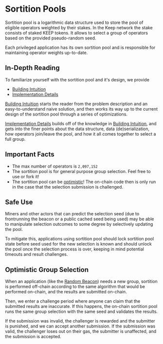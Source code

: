 # Sortition Pools

Sortition pool is a logarithmic data structure used to store the pool of
eligible operators weighted by their stakes. In the Keep network the stake
consists of staked KEEP tokens. It allows to select a group of operators based
on the provided pseudo-random seed.

Each privileged application has its own sortition pool and is responsible for
maintaining operator weights up-to-date.

## In-Depth Reading

To familiarize yourself with the sortition pool and it's design, we provide

+ [Building Intuition](docs/building-intuition.md)
+ [Implementation Details](docs/implementation-details.md)

[Building Intuition](docs/building-intuition.md) starts the reader from the
problem description and an easy-to-understand naive solution, and then works
its way up to the current design of the sortition pool through a series of
optimizations.

[Implementation Details](docs/implementation-details.md) builds off of the
knowledge in [Building Intuition](docs/building-intuition.md), and gets into
the finer points about the data structure, data (de)serialization, how
operators join/leave the pool, and how it all comes together to select a full
group.

## Important Facts

+ The max number of operators is `2,097,152`
+ The sortition pool is for general purpose group selection. Feel free to use
  or fork it!
+ The sortition pool can be [optimistic](#optimisic-group-selection)! The
  on-chain code then is only run in the case that the selection submission is
  challenged.

## Safe Use

Miners and other actors that can predict the selection seed (due
to frontrunning the beacon or a public cached seed being used) may be able to
manipulate selection outcomes to some degree by selectively updating the pool.

To mitigate this, applications using sortition pool should lock sortition pool
state before seed used for the new selection is known and should unlock the
pool once the selection process is over, keeping in mind potential timeouts and
result challenges.

## Optimistic Group Selection

When an application (like the [Random
Beacon](https://github.com/keep-network/keep-core/tree/main/solidity/random-beacon#group-creation))
needs a new group, sortition is performed off-chain according to the same
algorithm that would be performed on-chain, and the results are submitted
on-chain.

Then, we enter a challenge period where anyone can claim that the submitted
results are inaccurate. If this happens, the on-chain sortition pool runs the
same group selection with the same seed and validates the results.

If the submission was invalid, the challenger is rewarded and the submitter is
punished, and we can accept another submission. If the submission was valid,
the challenger loses out on their gas, the submitter is unaffected, and the
submission is accepted.
